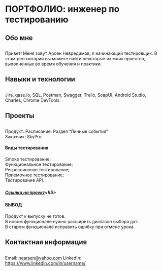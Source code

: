 # <h1>ПОРТФОЛИО: инженер по тестированию</h1>
## <h2>Обо мне<h2>
Привет! Меня зовут Арсен Невредимов, я начинающий тестировщик.
В этом репозитории вы можете найти некоторые из моих проектов, выполненных во время обучения и практики.
## <h2>Навыки и технологии<h2>
Jira, qase.io, SQL, Postman, Swagger, Trello,
SoapUI, Android Studio, Charles, Chrome DevTools.
## <h2>Проекты<h2>
<p>Продукт: Расписание. Раздел “Личные события”<br>
Заказчик: SkyPro</p>

#### <h4>Виды тестирования<h4>
<p>Smoke тестирование;<br>
Функциональное тестирование;<br>
Регрессионное тестирование;<br>
Приемочное тестирование;<br>
Тестирование API.</p>

##### <h5>[Ссылка на проект]([https://github.com/Skyproportfolio/tester-5month](https://drive.google.com/file/d/1pFsM64LoCLT0zMNx4IbV-ax53aftBTJO/view?usp=drivesdk))<h5>

#### <h4>ВЫВОД<h4>
<p>Продукт к выпуску не готов.<br>
В новом функционале нужно расширить диапазон выбора дат.<br>
В старом функционале исправить ошибку при отмене урока</p>




## <h2>Контактная информация<h2>
Email: nearsen@yahoo.com
LinkedIn: https://www.linkedin.com/in/username/
